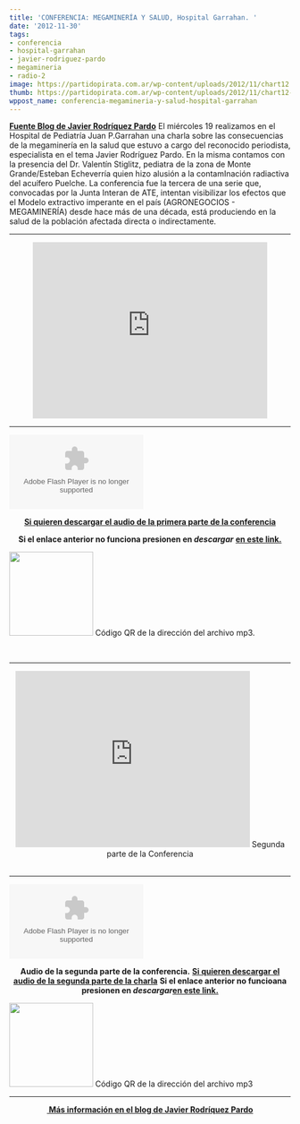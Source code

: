 ```yaml
---
title: 'CONFERENCIA: MEGAMINERÍA Y SALUD, Hospital Garrahan. '
date: '2012-11-30'
tags:
- conferencia
- hospital-garrahan
- javier-rodriguez-pardo
- megamineria
- radio-2
image: https://partidopirata.com.ar/wp-content/uploads/2012/11/chart12.png
thumb: https://partidopirata.com.ar/wp-content/uploads/2012/11/chart12-115x115.png
wppost_name: conferencia-megamineria-y-salud-hospital-garrahan
---
```


<strong><a href="http://rodriguezpardo.blogspot.com.ar/2012/09/resena-sobre-conferencia-megamineria-y.html" target="_blank">Fuente Blog de Javier Rodríquez Pardo</a></strong>
El miércoles 19 realizamos en el Hospital de Pediatría Juan P.Garrahan una charla sobre las consecuencias de la megaminería en la salud que estuvo a cargo del reconocido periodista, especialista en el tema Javier Rodríguez Pardo. En la misma contamos con la presencia del Dr. Valentín Stiglitz, pediatra de la zona de Monte Grande/Esteban Echeverría quien hizo alusión a la contamInación radiactiva del acuífero Puelche. La conferencia fue la tercera de una serie que, convocadas por la Junta Interan de ATE, intentan visibilizar los efectos que el Modelo extractivo imperante en el país (AGRONEGOCIOS - MEGAMINERÍA) desde hace más de una década, está produciendo en la salud de la población afectada directa o indirectamente.

<hr />

<center>
<iframe src="http://www.youtube.com/embed/rkXbYZCjiFY" frameborder="0" width="420" height="315"></iframe></center>

<hr />

<object id="player1613318" width="240" height="133" classid="clsid:d27cdb6e-ae6d-11cf-96b8-444553540000" codebase="http://download.macromedia.com/pub/shockwave/cabs/flash/swflash.cab#version=6,0,40,0"><param name="AllowScriptAccess" value="always" /><param name="allowFullScreen" value="true" /><param name="wmode" value="transparent" /><param name="src" value="http://www.ivoox.com/playerivoox_ee_1613318_1.html" /><param name="allowfullscreen" value="true" /><param name="allowscriptaccess" value="always" /><embed id="player1613318" width="240" height="133" type="application/x-shockwave-flash" src="http://www.ivoox.com/playerivoox_ee_1613318_1.html" AllowScriptAccess="always" allowFullScreen="true" wmode="transparent" allowfullscreen="true" allowscriptaccess="always" /></object>
<p style="text-align: center;"><strong><a href="http://www.ivoox.com/charla-megamineria-y-salud-htal-garrahan-javier_md_1613318_1.mp3" target="_blank">Si quieren descargar el audio de la primera parte de la conferencia</a></strong></p>
<p style="text-align: center;"><strong>Si el enlace anterior no funciona presionen en <em>descargar</em></strong>
<strong> <a href="http://www.ivoox.com/charla-megamineria-y-salud-htal-garrahan-javier-audios-mp3_rf_1613318_1.html" target="_blank">en este link.</a></strong></p>


<a href="https://partidopirata.com.ar/wp-content/uploads/2012/11/chart12.png"><img class="size-full wp-image-7588" title="chart" src="https://partidopirata.com.ar/wp-content/uploads/2012/11/chart12.png" alt="" width="150" height="150" /></a> Código QR de la dirección del archivo mp3.


&nbsp;

<hr />

<center>
<iframe src="http://www.youtube.com/embed/QBuEnX7PMGs" frameborder="0" width="420" height="315"></iframe>
Segunda parte de la Conferencia</center>&nbsp;

<hr />

<object id="player1613401" width="240" height="133" classid="clsid:d27cdb6e-ae6d-11cf-96b8-444553540000" codebase="http://download.macromedia.com/pub/shockwave/cabs/flash/swflash.cab#version=6,0,40,0"><param name="AllowScriptAccess" value="always" /><param name="allowFullScreen" value="true" /><param name="wmode" value="transparent" /><param name="src" value="http://www.ivoox.com/playerivoox_ee_1613401_1.html" /><param name="allowfullscreen" value="true" /><param name="allowscriptaccess" value="always" /><embed id="player1613401" width="240" height="133" type="application/x-shockwave-flash" src="http://www.ivoox.com/playerivoox_ee_1613401_1.html" AllowScriptAccess="always" allowFullScreen="true" wmode="transparent" allowfullscreen="true" allowscriptaccess="always" /></object>
<p style="text-align: center;"><strong>Audio de la segunda parte de la conferencia.</strong>
<strong> <a href="http://www.ivoox.com/charla-megamineria-y-salud-htal-garrahan-javier_md_1613401_1.mp3" target="_blank">Si quieren descargar el audio de la segunda parte de la charla</a></strong>
<strong> Si el enlace anterior no funcioana presionen en <em>descargar</em><a href="http://www.ivoox.com/charla-megamineria-y-salud-htal-garrahan-javier-audios-mp3_rf_1613401_1.html" target="_blank">en este link.</a></strong></p>


<a href="https://partidopirata.com.ar/wp-content/uploads/2012/11/chart13.png"><img class="size-full wp-image-7589" title="chart" src="https://partidopirata.com.ar/wp-content/uploads/2012/11/chart13.png" alt="" width="150" height="150" /></a> Código QR de la dirección del archivo mp3


<hr />
<p style="text-align: center;"><strong><a href="http://rodriguezpardo.blogspot.com.ar/2012/09/resena-sobre-conferencia-megamineria-y.html" target="_blank"> Más información en el blog de Javier Rodríquez Pardo</a></strong></p>
